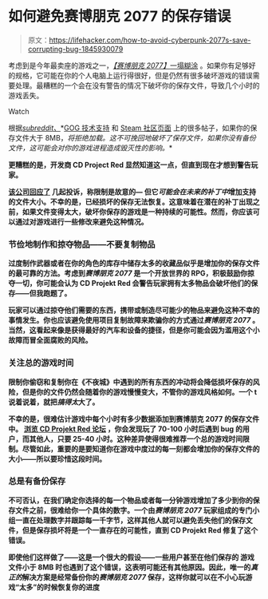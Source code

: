 # 如何避免赛博朋克 2077 的保存错误

> 原文：<https://lifehacker.com/how-to-avoid-cyberpunk-2077s-save-corrupting-bug-1845930079>

考虑到是今年最卖座的游戏之一，[*【赛博朋克 2077】*](https://lifehacker.com/how-to-get-a-refund-for-cyberpunk-2077-1845881035)[一塌糊涂](https://lifehacker.com/how-to-get-a-refund-for-cyberpunk-2077-1845881035) 。如果你有足够好的规格，它可能在你的个人电脑上运行得很好，但是仍然有很多破坏游戏的错误需要处理。最糟糕的一个会在没有警告的情况下破坏你的保存文件，导致几个小时的游戏丢失。

Watch

根据[*subreddit、*](https://www.reddit.com/r/pcgaming/comments/kft0sy/psa_your_cyberpunk_saves_will_become_corrupted/)*[GOG 技术支持](https://support.gog.com/hc/en-us/articles/360016743298-Cyberpunk-2077-Saved-data-is-damaged-and-cannot-be-loaded-?product=gog) 和 [Steam 社区页面](https://steamcommunity.com/app/1091500/discussions/0/4477106086849996240/) 上的很多帖子，如果你的保存文件大于 8MB，*将拒绝加载。这不可挽回地破坏了保存文件，如果你没有备份文件，这可能会对你的游戏进程造成毁灭性的影响。**

**更糟糕的是，开发商 CD Project Red 显然知道这一点，但直到现在才想到警告玩家。**

**[该公司回应了](https://support.gog.com/hc/en-us/articles/360016743298-Cyberpunk-2077-Saved-data-is-damaged-and-cannot-be-loaded-?product=gog) 几起投诉，称限制是故意的— 但它*可能会在未来的补丁中*增加支持的文件大小。不幸的是，已经损坏的保存无法恢复。这意味着在潜在的补丁出现之前，如果文件变得太大，破坏你保存的游戏是一种持续的可能性。然而，你应该可以通过对游戏进行一些修改来避免这种情况。** 

### **节俭地制作和掠夺物品——不要复制物品**

**过度制作武器或者在你的角色的库存中储存太多的收藏品似乎是增加你的保存文件的最可靠的方法。考虑到*赛博朋克 2077* 是一个开放世界的 RPG，积极鼓励你掠夺一切，你可能会认为 CD Projekt Red 会警告玩家拥有太多物品会破坏他们的保存——但我跑题了。**

**玩家可以通过掠夺他们需要的东西，携带或制造尽可能少的物品来避免这种不幸的事情发生。你也应该避免使用项目复制故障来欺骗你的方式通过*赛博朋克 2077* 。当然，这看起来像是获得最好的汽车和设备的捷径，但是你可能会因为滥用这个小故障而冒全面腐败的风险。**

### **关注总的游戏时间**

**限制你偷窃和复制你在《不夜城》中遇到的所有东西的冲动将会降低损坏保存的风险，但是你的文件仍然会随着你的游戏慢慢变大，不管你的游戏风格如何。一个 t 说着说着，就把*搞得太*大了。**

**不幸的是，很难估计游戏中每个小时有多少数据添加到赛博朋克 2077 的保存文件中。 [浏览 CD Projekt Red 论坛](https://forums.cdprojektred.com/index.php?threads/save-files-are-corrupted.11052596/) ，你会发现玩了 70-100 小时后遇到 bug 的用户，而其他人，只要 25-40 小时。这种差异使得很难推荐一个总的游戏时间限制。尽管如此，重要的是要知道你在游戏中度过的每一刻都会增加你的保存文件的大小——所以要珍惜这段时间。**

### **总是有备份保存**

**不可否认，在我们确定你选择的每一个物品或者每一分钟游戏增加了多少到你的保存文件之前，很难给你一个具体的数字。一个由*赛博朋克 2077* 玩家组成的专门小组一直在处理数字并跟踪每一千字节，这样其他人就可以避免丢失他们的保存文件，但是保存损坏将是一个一直存在的可能性，直到 CD Projekt Red 修复了这个错误。**

**即使他们这样做了——这是一个很大的假设——一些用户甚至在他们保存的 游戏文件小于 8MB 时也遇到了这个错误，这表明可能还有其他原因。因此，唯一的*真正的*解决方案是经常备份你的*赛博朋克 2077* 保存，这样你就可以在不小心玩游戏“太多”的时候恢复你的进度**